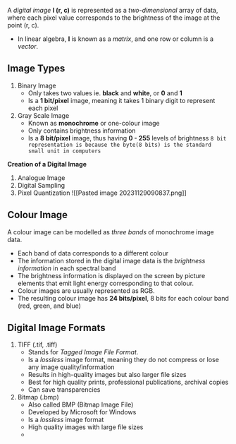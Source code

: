 A *digital image*  **I (r, c)** is represented as a *two-dimensional*  array of data, where each pixel value corresponds to the brightness of the image at the point (r, c).
- In linear algebra, **I** is known as a *matrix*, and one row or column is a *vector*.

## Image Types
1. Binary Image
	- Only takes two values ie. **black** and **white**, or **0** and **1**
	- Is a **1 bit/pixel** image, meaning it takes 1 binary digit to represent each pixel
2. Gray Scale Image
	- Known as **monochrome** or one-colour image
	- Only contains brightness information
	- Is a **8 bit/pixel** image, thus having **0 - 255**  levels of brightness
	`8 bit representation is because the byte(8 bits) is the standard small unit in computers`

**Creation of a Digital Image**
1. Analogue Image
2. Digital Sampling
3. Pixel Quantization
![[Pasted image 20231129090837.png]]

## Colour Image
A colour image can be modelled as *three bands* of monochrome image data.
- Each band of data corresponds to a different colour
- The information stored in the digital image data is the *brightness information*  in each spectral band
- The brightness information is displayed on the screen by picture elements that emit light energy corresponding to  that colour.
- Colour images are usually represented as RGB.
- The resulting colour image has **24 bits/pixel**, 8 bits for each colour band (red, green, and blue)

## Digital Image Formats
1. TIFF (.tif, .tiff)
	- Stands for *Tagged Image File Format*.
	- Is a *lossless* image format, meaning they do not compress or lose any image quality/information
	- Results in high-quality images but also larger file sizes
	- Best for high quality prints, professional publications, archival copies
	- Can save transparencies
2. Bitmap (.bmp)
	- Also called BMP (Bitmap Image File)
	- Developed by Microsoft for Windows
	- Is a *lossless* image format
	- High quality images with large file sizes
	- 